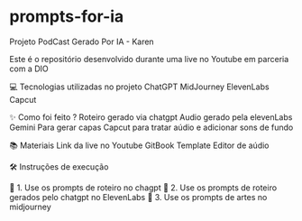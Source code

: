 # prompts-for-ia
Projeto PodCast Gerado Por IA - Karen


Este é o repositório desenvolvido durante uma live no Youtube em parceria com a DIO


💻 Tecnologias utilizadas no projeto
ChatGPT
MidJourney
ElevenLabs
Capcut



✨ Como foi feito ?
Roteiro gerado via chatgpt
Audio gerado pela elevenLabs
Gemini Para gerar capas
Capcut para tratar aúdio e adicionar sons de fundo



📚 Materiais
Link da live no Youtube
GitBook Template
Editor de aúdio

🛠️ Instruções de execução

🤖 1. Use os prompts de roteiro no chagpt
🤖 2. Use os prompts de roteiro gerados pelo chatgpt no ElevenLabs
🤖 3. Use os prompts de artes no midjourney


